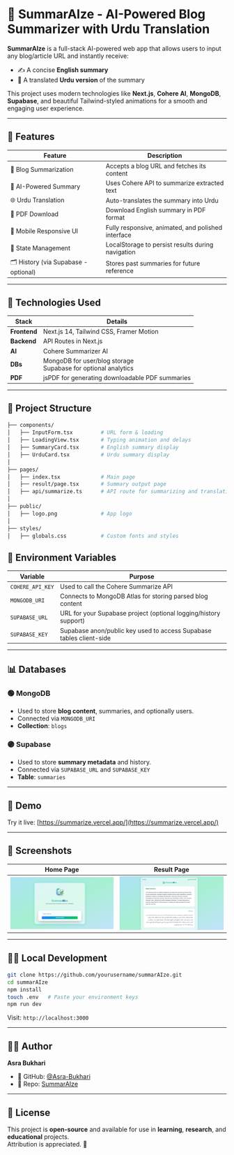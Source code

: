 # 🧠 SummarAIze - AI-Powered Blog Summarizer with Urdu Translation

**SummarAIze** is a full-stack AI-powered web app that allows users to input any blog/article URL and instantly receive:
- ✍️ A concise **English summary**
- 💬 A translated **Urdu version** of the summary

This project uses modern technologies like **Next.js**, **Cohere AI**, **MongoDB**, **Supabase**, and beautiful Tailwind-styled animations for a smooth and engaging user experience.

---

## 🚀 Features

| Feature                              | Description                                                                 |
|--------------------------------------|-----------------------------------------------------------------------------|
| 🔗 Blog Summarization                | Accepts a blog URL and fetches its content                                |
| 🧠 AI-Powered Summary                | Uses Cohere API to summarize extracted text                               |
| 🌐 Urdu Translation                 | Auto-translates the summary into Urdu                                     |
| 🧾 PDF Download                      | Download English summary in PDF format                                    |
| 📱 Mobile Responsive UI              | Fully responsive, animated, and polished interface                        |
| 🧩 State Management                  | LocalStorage to persist results during navigation                         |
| 🗂️ History (via Supabase - optional) | Stores past summaries for future reference                                |

---

## 🧱 Technologies Used

| Stack        | Details                                                              |
|--------------|----------------------------------------------------------------------|
| **Frontend** | Next.js 14, Tailwind CSS, Framer Motion                              |
| **Backend**  | API Routes in Next.js                                                |
| **AI**       | Cohere Summarizer AI
| **DBs**      | MongoDB for user/blog storage<br>Supabase for optional analytics     |
| **PDF**      | jsPDF for generating downloadable PDF summaries                      |

---

## 🧬 Project Structure

```bash
├── components/
│   ├── InputForm.tsx         # URL form & loading
│   ├── LoadingView.tsx       # Typing animation and delays
│   ├── SummaryCard.tsx       # English summary display
│   ├── UrduCard.tsx          # Urdu summary display
│
├── pages/
│   ├── index.tsx             # Main page
│   ├── result/page.tsx       # Summary output page
│   ├── api/summarize.ts      # API route for summarizing and translating
│
├── public/
│   ├── logo.png              # App logo
│
├── styles/
│   ├── globals.css           # Custom fonts and styles
```


## 📁 Environment Variables

| Variable         | Purpose                                                             |
| ---------------- | ------------------------------------------------------------------- |
| `COHERE_API_KEY` | Used to call the Cohere Summarize API                               |
| `MONGODB_URI`    | Connects to MongoDB Atlas for storing parsed blog content           |
| `SUPABASE_URL`   | URL for your Supabase project (optional logging/history support)    |
| `SUPABASE_KEY`   | Supabase anon/public key used to access Supabase tables client-side |


---

## 📊 Databases

### 🟢 MongoDB

* Used to store **blog content**, summaries, and optionally users.
* Connected via `MONGODB_URI`
* **Collection**: `blogs`

### 🟣 Supabase

* Used to store **summary metadata** and history.
* Connected via `SUPABASE_URL` and `SUPABASE_KEY`
* **Table**: `summaries`


---

## 📸 Demo

Try it live: [https://summarize.vercel.app/](https://summarize.vercel.app/)


---

## 📸 Screenshots

| Home Page                       | Result Page                         |
| ------------------------------- | ----------------------------------- |
| ![Home](./screenshots/home.png) | ![Result](./screenshots/result.png) |


---

## 👨‍💻 Local Development

```bash
git clone https://github.com/yourusername/summarAIze.git
cd summarAIze
npm install
touch .env   # Paste your environment keys
npm run dev
```

Visit: `http://localhost:3000`


---

## 👩‍🎓 Author

**Asra Bukhari**  

- 🐙 GitHub: [@Asra-Bukhari](https://github.com/Asra-Bukhari)  
- 📁 Repo: [SummarAIze](https://github.com/Asra-Bukhari/summarize)

---

## 📜 License

This project is **open-source** and available for use in **learning**, **research**, and **educational** projects.  
Attribution is appreciated. 💙

